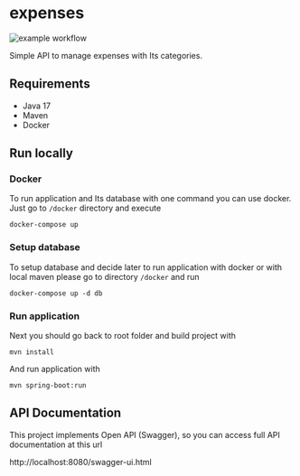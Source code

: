 # expenses
![example workflow](https://github.com/wsosna/expenses/actions/workflows/test.yml/badge.svg)

Simple API to manage expenses with Its categories.

## Requirements
- Java 17
- Maven
- Docker

## Run locally
### Docker
To run application and Its database with one command you can use docker. 
Just go to `/docker` directory and execute
```shell
docker-compose up
```

### Setup database
To setup database and decide later to run application with docker or with local maven please go to directory `/docker` 
and run
```shell
docker-compose up -d db
```

### Run application
Next you should go back to root folder and build project with
```shell
mvn install
```
And run application with
```shell
mvn spring-boot:run
```

## API Documentation
This project implements Open API (Swagger), so you can access full API documentation at this url

http://localhost:8080/swagger-ui.html



